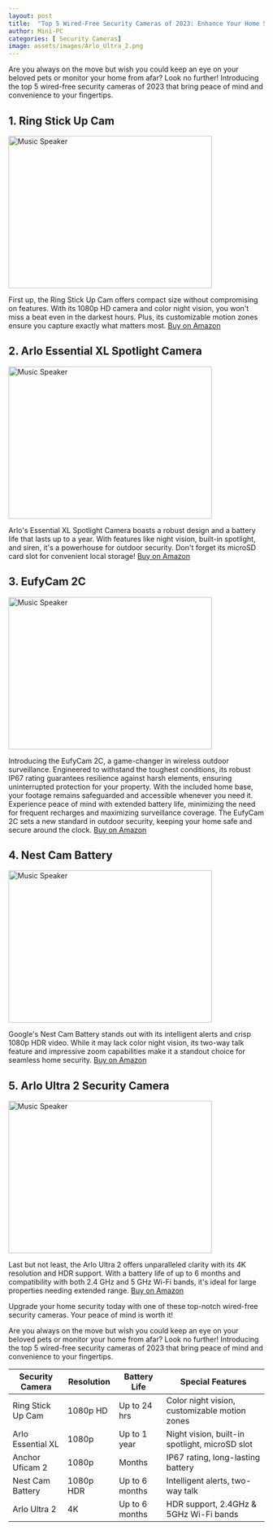 ```yaml
---
layout: post
title:  "Top 5 Wired-Free Security Cameras of 2023: Enhance Your Home Security!"
author: Mini-PC
categories: [ Security Cameras]
image: assets/images/Arlo_Ultra_2.png
---
```


Are you always on the move but wish you could keep an eye on your beloved pets or monitor your home from afar? Look no further! Introducing the top 5 wired-free security cameras of 2023 that bring peace of mind and convenience to your fingertips.

## 1. Ring Stick Up Cam
<img src="https://m.media-amazon.com/images/I/41EMzkDF2KL._SL1000_.jpg" alt="Music Speaker" width="400" height="300">

First up, the Ring Stick Up Cam offers compact size without compromising on features. With its 1080p HD camera and color night vision, you won't miss a beat even in the darkest hours. Plus, its customizable motion zones ensure you capture exactly what matters most. [Buy on Amazon](https://amzn.to/3wHbEsK)

## 2. Arlo Essential XL Spotlight Camera
<img src="https://m.media-amazon.com/images/I/61fGYrX5XiL._AC_SL1500_.jpg" alt="Music Speaker" width="400" height="300">

Arlo's Essential XL Spotlight Camera boasts a robust design and a battery life that lasts up to a year. With features like night vision, built-in spotlight, and siren, it's a powerhouse for outdoor security. Don't forget its microSD card slot for convenient local storage! [Buy on Amazon](https://amzn.to/433NkgB)

## 3. EufyCam 2C
<img src="https://m.media-amazon.com/images/I/71e8qE8Bk3L._AC_SL1500_.jpg" alt="Music Speaker" width="400" height="300">

Introducing the EufyCam 2C, a game-changer in wireless outdoor surveillance. Engineered to withstand the toughest conditions, its robust IP67 rating guarantees resilience against harsh elements, ensuring uninterrupted protection for your property. With the included home base, your footage remains safeguarded and accessible whenever you need it. Experience peace of mind with extended battery life, minimizing the need for frequent recharges and maximizing surveillance coverage. The EufyCam 2C sets a new standard in outdoor security, keeping your home safe and secure around the clock.
 [Buy on Amazon](https://amzn.to/3IrJ1Ct)

## 4. Nest Cam Battery
<img src="https://m.media-amazon.com/images/I/51J88-V+tqL._AC_SL1000_.jpg" alt="Music Speaker" width="400" height="300">

Google's Nest Cam Battery stands out with its intelligent alerts and crisp 1080p HDR video. While it may lack color night vision, its two-way talk feature and impressive zoom capabilities make it a standout choice for seamless home security. [Buy on Amazon](https://amzn.to/3wHvmoc)

## 5. Arlo Ultra 2 Security Camera
<img src="https://m.media-amazon.com/images/I/61MW2-Sg9mL._AC_SL1500_.jpg" alt="Music Speaker" width="400" height="300">

Last but not least, the Arlo Ultra 2 offers unparalleled clarity with its 4K resolution and HDR support. With a battery life of up to 6 months and compatibility with both 2.4 GHz and 5 GHz Wi-Fi bands, it's ideal for large properties needing extended range. [Buy on Amazon](https://amzn.to/49FEuIt)

Upgrade your home security today with one of these top-notch wired-free security cameras. Your peace of mind is worth it!

Are you always on the move but wish you could keep an eye on your beloved pets or monitor your home from afar? Look no further! Introducing the top 5 wired-free security cameras of 2023 that bring peace of mind and convenience to your fingertips.

| Security Camera      | Resolution    | Battery Life | Special Features                               |
|----------------------|---------------|--------------|-----------------------------------------------|
| Ring Stick Up Cam    | 1080p HD      | Up to 24 hrs | Color night vision, customizable motion zones |
| Arlo Essential XL    | 1080p         | Up to 1 year | Night vision, built-in spotlight, microSD slot|
| Anchor Uficam 2      | 1080p         | Months       | IP67 rating, long-lasting battery             |
| Nest Cam Battery     | 1080p HDR     | Up to 6 months| Intelligent alerts, two-way talk              |
| Arlo Ultra 2         | 4K            | Up to 6 months| HDR support, 2.4GHz & 5GHz Wi-Fi bands        |

